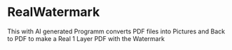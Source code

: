 # RealWatermark
This with AI generated Programm converts PDF files into Pictures and Back to PDF to make a Real 1 Layer PDF with the Watermark
